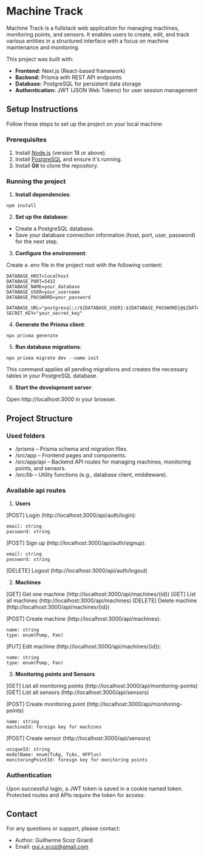 # Machine Track

Machine Track is a fullstack web application for managing machines, monitoring points, and sensors. It enables users to create, edit, and track various entities in a structured interface with a focus on machine maintenance and monitoring. 

This project was built with:

- **Frontend:** Next.js (React-based framework)
- **Backend:** Prisma with REST API endpoints
- **Database:** PostgreSQL for persistent data storage
- **Authentication:** JWT (JSON Web Tokens) for user session management

## **Setup Instructions**

Follow these steps to set up the project on your local machine:

### **Prerequisites**

1. Install [Node.js](https://nodejs.org/) (version 18 or above).
2. Install [PostgreSQL](https://www.postgresql.org/) and ensure it's running.
3. Install **Git** to clone the repository.

### **Running the project**

1. **Install dependencies**:

```
npm install
```

2. **Set up the database**:

- Create a PostgreSQL database.
- Save your database connection information (host, port, user, password) for the next step.

3. **Configure the environment**:

Create a .env file in the project root with the following content:

```
DATABASE_HOST=localhost
DATABASE_PORT=5432
DATABASE_NAME=your_database
DATABASE_USER=your_username
DATABASE_PASSWORD=your_password

DATABASE_URL="postgresql://${DATABASE_USER}:${DATABASE_PASSWORD}@${DATABASE_HOST}:${DATABASE_PORT}/${DATABASE_NAME}"
SECRET_KEY="your_secret_key"
```

4. **Generate the Prisma client**:

```
npx prisma generate
```

5. **Run database migrations**:

```
npx prisma migrate dev --name init
```

This command applies all pending migrations and creates the necessary tables in your PostgreSQL database.

6. **Start the development server**:

Open http://localhost:3000 in your browser.

## **Project Structure**

### **Used folders**

- /prisma – Prisma schema and migration files.
- /src/app – Frontend pages and components.
- /src/app/api – Backend API routes for managing machines, monitoring points, and sensors.
- /src/lib – Utility functions (e.g., database client, middleware).

### **Available api routes**

1. **Users**

[POST] Login (http://localhost:3000/api/auth/login):

```
email: string
password: string
```

[POST] Sign up (http://localhost:3000/api/auth/signup):

```
email: string
password: string
```

[DELETE] Logout (http://localhost:3000/api/auth/logout)

2. **Machines**

[GET] Get one machine (http://localhost:3000/api/machines/{id})
[GET] List all machines (http://localhost:3000/api/machines)
[DELETE] Delete machine (http://localhost:3000/api/machines/{id})

[POST] Create machine (http://localhost:3000/api/machines):

```
name: string
type: enum(Pump, Fan)
```

[PUT] Edit machine (http://localhost:3000/api/machines/{id}):

```
name: string
type: enum(Pump, Fan)
```

3. **Monitoring points and Sensors**

[GET] List all monitoring points (http://localhost:3000/api/monitoring-points)
[GET] List all sensors (http://localhost:3000/api/sensors)

[POST] Create monitoring point (http://localhost:3000/api/monitoring-points)

```
name: string
machineId: foreign key for machines
```

[POST] Create sensor (http://localhost:3000/api/sensors)

```
uniqueId: string
modelName: enum(TcAg, TcAs, HFPlus)
monitoringPointId: foreign key for monitoring points
```

### **Authentication**

Upon successful login, a JWT token is saved in a cookie named token.
Protected routes and APIs require the token for access.

## **Contact**

For any questions or support, please contact:

- Author: Guilherme Scoz Girardi
- Email: gui.x.scoz@gmail.com